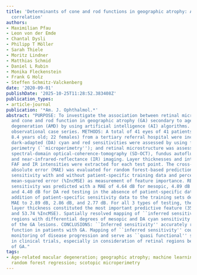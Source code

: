 ```yaml
---
title: 'Determinants of cone and rod functions in geographic atrophy: AI-based structure-function
  correlation'
authors:
- Maximilian Pfau
- Leon von der Emde
- Chantal Dysli
- Philipp T Möller
- Sarah Thiele
- Moritz Lindner
- Matthias Schmid
- Daniel L Rubin
- Monika Fleckenstein
- Frank G Holz
- Steffen Schmitz-Valckenberg
date: '2020-09-01'
publishDate: '2025-10-25T11:28:52.383408Z'
publication_types:
- article-journal
publication: '*Am. J. Ophthalmol.*'
abstract: "PURPOSE: To investigate the association between retinal microstructure
  and cone and rod function in geographic atrophy (GA) secondary to age-related macular
  degeneration (AMD) by using artificial intelligence (AI) algorithms. DESIGN: Prospective,
  observational case series. METHODS: A total of 41 eyes of 41 patients (75.8 $±$
  8.4 years old; 22 females) from a tertiary referral hospital were included. Mesopic,
  dark-adapted (DA) cyan and red sensitivities were assessed by using fundus-controlled
  perimetry (``microperimetry''); and retinal microstructure was assessed by using
  spectral-domain optical-coherence-tomography (SD-OCT), fundus autofluorescence (FAF),
  and near-infrared-reflectance (IR) imaging. Layer thicknesses and intensities and
  FAF and IR intensities were extracted for each test point. The cross-validated mean
  absolute error (MAE) was evaluated for random forest-based predictions of retinal
  sensitivity with and without patient-specific training data and percentage of increased
  mean-squared error (%IncMSE) as measurement of feature importance. RESULTS: Retinal
  sensitivity was predicted with a MAE of 4.64 dB for mesopic, 4.89 dB for DA cyan,
  and 4.40 dB for DA red testing in the absence of patient-specific data. Partial
  addition of patient-specific sensitivity data to the training sets decreased the
  MAE to 2.89 dB, 2.86 dB, and 2.77 dB. For all 3 types of testing, the outer nuclear
  layer thickness constituted the most important predictive feature (35.0, 42.22,
  and 53.74 %IncMSE). Spatially resolved mapping of ``inferred sensitivity'' revealed
  regions with differential degrees of mesopic and DA cyan sensitivity loss outside
  of the GA lesions. CONCLUSIONS: ``Inferred sensitivity'' accurately reflected retinal
  function in patients with GA. Mapping of ``inferred sensitivity'' could facilitate
  monitoring of disease progression and serve as ``quasi functional'' surrogate outcome
  in clinical trials, especially in consideration of retinal regions beyond areas
  of GA."
tags:
- Age-related macular degeneration; geographic atrophy; machine learning; microperimetry;
  random forest regression; scotopic microperimetry
---
```

